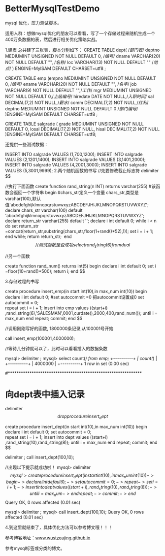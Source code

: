 # BetterMysqlTestDemo
mysql 优化，压力测试脚本。

适用人群：想做mysql优化的朋友可以看看，写了一个存储过程来随机生成一个400万条数据的表，然后进行相关优化策略实战。



1.建表
总共建了三张表，脚本分别如下：
CREATE TABLE dept( /*部门表*/
deptno MEDIUMINT   UNSIGNED  NOT NULL  DEFAULT 0,  /*编号*/
dname VARCHAR(20)  NOT NULL  DEFAULT "", /*名称*/
loc VARCHAR(13) NOT NULL DEFAULT "" /*地点*/
) ENGINE=MyISAM DEFAULT CHARSET=utf8 ;


CREATE TABLE emp
(empno  MEDIUMINT UNSIGNED  NOT NULL  DEFAULT 0, /*编号*/
ename VARCHAR(20) NOT NULL DEFAULT "", /*名字*/
job VARCHAR(9) NOT NULL DEFAULT "",/*工作*/
mgr MEDIUMINT UNSIGNED NOT NULL DEFAULT 0,/*上级编号*/
hiredate DATE NOT NULL,/*入职时间*/
sal DECIMAL(7,2)  NOT NULL,/*薪水*/
comm DECIMAL(7,2) NOT NULL,/*红利*/
deptno MEDIUMINT UNSIGNED NOT NULL DEFAULT 0 /*部门编号*/
)ENGINE=MyISAM DEFAULT CHARSET=utf8 ;


CREATE TABLE salgrade
(
grade MEDIUMINT UNSIGNED NOT NULL DEFAULT 0,
losal DECIMAL(17,2)  NOT NULL,
hisal DECIMAL(17,2)  NOT NULL
)ENGINE=MyISAM DEFAULT CHARSET=utf8;


还提供一些测试数据：

INSERT INTO salgrade VALUES (1,700,1200);
INSERT INTO salgrade VALUES (2,1201,1400);
INSERT INTO salgrade VALUES (3,1401,2000);
INSERT INTO salgrade VALUES (4,2001,3000);
INSERT INTO salgrade VALUES (5,3001,9999);
2.两个随机函数的书写
//先要修改截止标志符
delimiter $$

//执行下面函数
create function rand_string(n INT) 
returns varchar(255) #该函数会返回一个字符串
begin 
#chars_str定义一个变量 chars_str,类型是 varchar(100),默认值'abcdefghijklmnopqrstuvwxyzABCDEFJHIJKLMNOPQRSTUVWXYZ';
 declare chars_str varchar(100) default
   'abcdefghijklmnopqrstuvwxyzABCDEFJHIJKLMNOPQRSTUVWXYZ';
 declare return_str varchar(255) default '';
 declare i int default 0;
 while i < n do 
   set return_str =concat(return_str,substring(chars_str,floor(1+rand()*52),1));
   set i = i + 1;
   end while;
  return return_str;
  end $$
//测试函数是否成功
select rand_string(6) from dual$$

//另一个函数

create function rand_num()
returns int(5)
begin
 declare i int default 0;
 set i =floor(10+rand()*500); 
return i;
end $$

3.存储过程的书写

create procedure insert_emp(in start int(10),in max_num int(10))
begin
declare i int default 0; 
#set autocommit =0 把autocommit设置成0
 set autocommit = 0;  
 repeat
 set i = i + 1;
 insert into emp values ((start+i) ,rand_string(6),'SALESMAN',0001,curdate(),2000,400,rand_num());
  until i = max_num
 end repeat;
   commit;
 end $$

//调用刚刚写好的函数, 1800000条记录,从100001号开始

call insert_emp(100001,4000000);

//等待几分钟就可以了，此时可以看看插入的数据条数

mysql> delimiter ;
mysql> select count(*) from emp;
+----------+
| count(*) |
+----------+
|  4000000 |
+----------+
1 row in set (0.00 sec)


#**************************************************************
#  向dept表中插入记录

delimiter $$
drop procedure insert_dept $$


create procedure insert_dept(in start int(10),in max_num int(10))
begin
declare i int default 0; 
 set autocommit = 0;  
 repeat
 set i = i + 1;
 insert into dept values ((start+i) ,rand_string(10),rand_string(8));
  until i = max_num
 end repeat;
   commit;
 end $$


delimiter ;
call insert_dept(100,10);

//出现以下提示就成功啦！
mysql> delimiter $$
mysql> create procedure insert_dept(in start int(10),in max_num int(10))
    -> begin
    -> declare i int default 0; 
    ->  set autocommit = 0;  
    ->  repeat
    ->  set i = i + 1;
    ->  insert into dept values ((start+i) ,rand_string(10),rand_string(8));
    ->   until i = max_num
    ->  end repeat;
    ->    commit;
    ->  end $$
Query OK, 0 rows affected (0.01 sec)

mysql> delimiter ;
mysql> call insert_dept(100,10);
Query OK, 0 rows affected (0.01 sec)

4.到这里就结束了，具体优化方法可以参考博文哦！！！


参考博客地址：www.wustzoujing.github.io

参考mysql标签或分类的博文。
